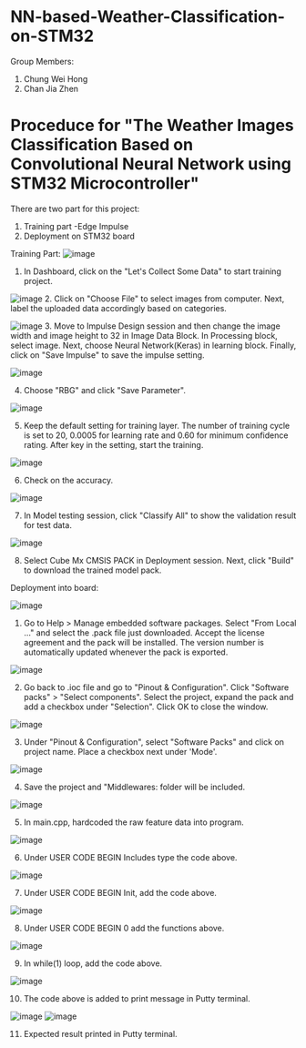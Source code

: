 # NN-based-Weather-Classification-on-STM32

Group Members:
1. Chung Wei Hong
2. Chan Jia Zhen

# Proceduce for "The Weather Images Classification Based on Convolutional Neural Network using STM32 Microcontroller"
There are two part for this project:
1. Training part -Edge Impulse
2. Deployment on STM32 board

Training Part:
![image](https://user-images.githubusercontent.com/82163697/122446735-946bab80-cfd5-11eb-8f6a-937e81aa77dc.png)
1. In Dashboard, click on the "Let's Collect Some Data" to start training project.

![image](https://user-images.githubusercontent.com/82163697/122446906-c250f000-cfd5-11eb-9c91-7c859b4f84f6.png)
2. Click on "Choose File" to select images from computer. Next, label the uploaded data accordingly based on categories.

![image](https://user-images.githubusercontent.com/82163697/122447067-ef9d9e00-cfd5-11eb-8004-83b78d04fbea.png)
3. Move to Impulse Design session and then change the image width and image height to 32 in Image Data Block. In Processing block, select image. Next, choose Neural Network(Keras) in learning block. Finally, click on "Save Impulse" to save the impulse setting.


![image](https://user-images.githubusercontent.com/82163697/122457315-18776080-cfe1-11eb-954e-4b2f5e81e7df.png)

4. Choose "RBG" and click "Save Parameter".

![image](https://user-images.githubusercontent.com/82163697/122457354-2200c880-cfe1-11eb-8437-020dfa65a895.png)

5. Keep the default setting for training layer. The number of training cycle is set to 20, 0.0005 for learning rate and 0.60 for minimum confidence rating. After key in the setting, start the training.

![image](https://user-images.githubusercontent.com/82163697/122457567-5d02fc00-cfe1-11eb-9b31-c87183ff50ee.png)

6. Check on the accuracy.

![image](https://user-images.githubusercontent.com/82163697/122457622-6be9ae80-cfe1-11eb-9cdc-ad43e6a8a283.png)

7. In Model testing session, click "Classify All" to show the validation result for test data.

![image](https://user-images.githubusercontent.com/82163697/122457765-950a3f00-cfe1-11eb-8d4c-ef54dc6fb382.png)

8. Select Cube Mx CMSIS PACK in Deployment session. Next, click "Build" to download the trained model pack.


Deployment into board:

![image](https://user-images.githubusercontent.com/82163697/122458620-9b4ceb00-cfe2-11eb-9403-7ff5dc75fe9f.png)
1. Go to Help > Manage embedded software packages. Select "From Local ..." and select the .pack file just downloaded. Accept the license agreement and the pack will be installed. The version number is automatically updated whenever the pack is exported.


![image](https://user-images.githubusercontent.com/82163697/122458846-d6e7b500-cfe2-11eb-8565-923e84929631.png)

2. Go back to .ioc file and go to "Pinout & Configuration". Click "Software packs" > "Select components". Select the project, expand the pack and add a checkbox under "Selection". Click OK to close the window.

![image](https://user-images.githubusercontent.com/82163697/122459861-064af180-cfe4-11eb-9884-0bf8c6faaefd.png)

3. Under "Pinout & Configuration", select "Software Packs" and click on project name. Place a checkbox next under 'Mode'.

![image](https://user-images.githubusercontent.com/82163697/122459363-6f7e3500-cfe3-11eb-816f-d571eda7f941.png)

4. Save the project and "Middlewares: folder will be included.

![image](https://user-images.githubusercontent.com/82163697/122459518-99375c00-cfe3-11eb-8c2f-29ca1921f23c.png)

5. In main.cpp, hardcoded the raw feature data into program.

![image](https://user-images.githubusercontent.com/82163697/122459673-c6840a00-cfe3-11eb-80c4-4d3d77d08f0e.png)

6. Under USER CODE BEGIN Includes type the code above.

![image](https://user-images.githubusercontent.com/82163697/122459767-e3b8d880-cfe3-11eb-9c5d-478653aec476.png)

7. Under USER CODE BEGIN Init, add the code above.

![image](https://user-images.githubusercontent.com/82163697/122459902-11058680-cfe4-11eb-9abf-dd368cdf92ca.png)

8. Under USER CODE BEGIN 0 add the functions above.

![image](https://user-images.githubusercontent.com/82163697/122460012-31354580-cfe4-11eb-88f5-1b315ea5436f.png)

9. In while(1) loop, add the code above.

![image](https://user-images.githubusercontent.com/82163697/122460075-47db9c80-cfe4-11eb-8c71-4e77666dd4b2.png)

10. The code above is added to print message in Putty terminal.

![image](https://user-images.githubusercontent.com/82163697/122460159-5e81f380-cfe4-11eb-8308-ae660dd3d032.png)
![image](https://user-images.githubusercontent.com/82163697/122460173-6477d480-cfe4-11eb-92dd-1c2ca45eb949.png)

11. Expected result printed in Putty terminal.


